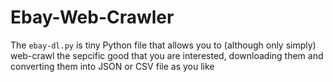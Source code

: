 # Ebay-Web-Crawler
The `ebay-dl.py` is tiny Python file that allows you to (although only simply) web-crawl the sepcific good that you are interested, downloading them and converting them into JSON or CSV file as you like 
